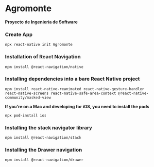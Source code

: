 # Agromonte

**Proyecto de Ingeniería de Software**

### Create App

```
npx react-native init Agromonte
```

### Installation of React Navigation

```
npm install @react-navigation/native
```

### Installing dependencies into a bare React Native project

```
npm install react-native-reanimated react-native-gesture-handler react-native-screens react-native-safe-area-context @react-native-community/masked-view
```

**If you're on a Mac and developing for iOS, you need to install the pods**

```
npx pod-install ios
```

### Installing the stack navigator library

```
npm install @react-navigation/stack
```

### Installing the Drawer navigation

```
npm install @react-navigation/drawer
```



